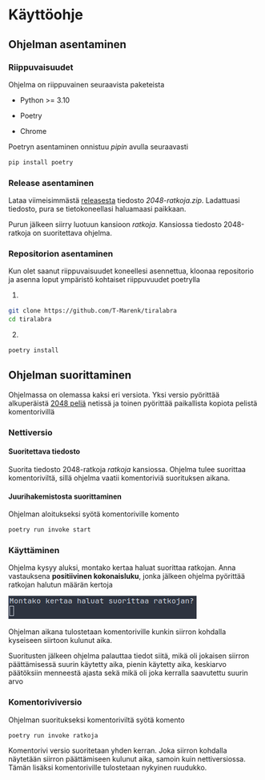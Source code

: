 # Käyttöohje

## Ohjelman asentaminen

### Riippuvaisuudet

Ohjelma on riippuvainen seuraavista paketeista

- Python >= 3.10

- Poetry

- Chrome

Poetryn asentaminen onnistuu _pipin_ avulla seuraavasti

```bash
pip install poetry
```

### Release asentaminen

Lataa viimeisimmästä [releasesta](https://github.com/T-Marenk/tiralabra/releases/tag/v1.0.0) tiedosto _2048-ratkoja.zip_. Ladattuasi tiedosto, pura se tietokoneellasi haluamaasi paikkaan.

Purun jälkeen siirry luotuun kansioon _ratkoja_. Kansiossa tiedosto 2048-ratkoja on suoritettava ohjelma.

### Repositorion asentaminen

Kun olet saanut riippuvaisuudet koneellesi asennettua, kloonaa repositorio ja asenna loput ympäristö kohtaiset riippuvuudet poetrylla

1. 
```bash 
git clone https://github.com/T-Marenk/tiralabra
cd tiralabra
```

2. 
```bash
poetry install
```

## Ohjelman suorittaminen

Ohjelmassa on olemassa kaksi eri versiota. Yksi versio pyörittää alkuperäistä [2048 peliä](https://play2048.co/) netissä ja toinen pyörittää paikallista
kopiota pelistä komentorivillä

### Nettiversio

#### Suoritettava tiedosto

Suorita tiedosto 2048-ratkoja _ratkoja_ kansiossa. Ohjelma tulee suorittaa komentoriviltä, sillä ohjelma vaatii komentoriviä suorituksen aikana.

#### Juurihakemistosta suorittaminen

Ohjelman aloitukseksi syötä komentoriville komento

```bash
poetry run invoke start
```

### Käyttäminen

Ohjelma kysyy aluksi, montako kertaa haluat suorittaa ratkojan. Anna vastauksena **positiivinen kokonaisluku**, jonka jälkeen ohjelma pyörittää ratkojan
halutun määrän kertoja

![](./kuvat/suoritus_kerrat.png)

Ohjelman aikana tulostetaan komentoriville kunkin siirron kohdalla kyseiseen siirtoon kulunut aika.

Suoritusten jälkeen ohjelma palauttaa tiedot siitä, mikä oli jokaisen siirron päättämisessä suurin käytetty aika, pienin käytetty aika, keskiarvo päätöksiin
menneestä ajasta sekä mikä oli joka kerralla saavutettu suurin arvo

### Komentoriviversio

Ohjelman suoritukseksi komentoriviltä syötä komento

```bash
poetry run invoke ratkoja
```

Komentorivi versio suoritetaan yhden kerran. Joka siirron kohdalla näytetään siirron päättämiseen kulunut aika, samoin kuin nettiversiossa. Tämän lisäksi komentoriville tulostetaan nykyinen ruudukko.
